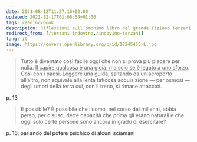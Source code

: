 ```yaml
---
date: 2021-08-12T11:27:16+02:00
updated: 2021-12-17T01:08:54+01:00
tags: reading/book
description: Riflessioni sull’omonimo libro del grande Tiziano Terzani
redirect_from: [/terzani-indovino,/indovino-terzani]
lang: it
image: https://covers.openlibrary.org/b/id/12245455-L.jpg
---
```

> Tutto è diventato così facile oggi che non si prova più piacere per nulla. <u>Il capire qualcosa è una gioia, ma solo se è legato a uno sforzo</u>. Così con i paesi. Leggere una guida, saltando da un aeroporto all’altro, non equivale alla lenta faticosa acquisizione — per osmosi — degli umori della terra cui, con il treno, si rimane attaccati.

p. 13

> È possibile? È possibile che l’uomo, nel corso dei millenni, abbia perso, per disuso, derte capacità che prima gli erano naturali e che oggi solo certe persone sono ancora in grado di esercitare?

p. 16, parlando del potere psichico di alcuni sciamani
